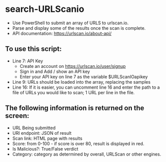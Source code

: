# search-URLScanio
- Use PowerShell to submit an array of URLS to urlscan.io.
- Parse and display some of the results once the scan is complete.
- API documentation: https://urlscan.io/about-api/

## To use this script:
- Line 7: API Key
  - Create an account on https://urlscan.io/user/signup
  - Sign in and Add / show an API key
  - Enter your API key on line 7 as the variable $URLScanIOapikey
- Line 9: URLs should be loaded into the array, replacing the samples
- Line 16: If it is easier, you can uncomment line 16 and enter the path to a file of URLs you would like to scan; 1 URL per line in the file.

## The following information is returned on the screen: 
- URL Being submitted
- URI endpoint: JSON of result
- Scan link: HTML page with results
- Score: from 0-100 - if score is over 80, result is displayed in red.
- Is Malicious?: True/False verdict
- Category: category as determined by overall, URLScan or other engines.

